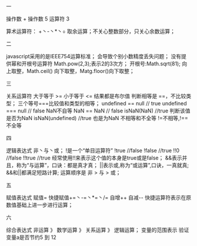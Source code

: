 一

操作数 + 操作数
5 运算符 3

算术运算符：
+丶-丶*丶÷
取余运算；不关心整数部分，只关心余数运算；

二

javascript采用的是IEEE754运算标准；
会导致个别小数精度丢失问题；
没有提供幂和开根号运算符
Math.pow(2,3);表示2的3次方；
开根号:Math.sqrt(81);
向上取整，Math.ceil()
向下取整，Matg.floor()向下取整；


三

关系运算符
    大于等于    >=
    小于等于    <=
    结果都是布尔值
    判断相等是   ==，不比较类型；
三个等号===比较值和类型的相等；
undefined == null   // true
undefined === null  // false
NaN不自等   NaN == NaN // false
    isNaN(NaN)  //true 判断该值是否为NaN
    isNaN(undefined)    //true 也是为NaN
不相等和不全等
    !=不相等,!==不全等

四

逻辑表达式
    非丶与丶或；
!是一个“单目运算符”
    !true   //false
    !false  //true
    !!0 //false
    !!true  //true
    经常使用!!来表示这个值的本身是true或是false；
&&表示并且，称为“与运算”，口诀：都是真才真；
||表示或,称为“或运算”,口诀，一真就真;
&&和||都满足短路计算;
运算顺序是  非 > 与 > 或；

五

赋值表达式
赋值=
快捷赋值+=丶-=丶*=丶/=
自增++
自减--
快捷运算符表示在原数值基础上进一步进行运算；

六

综合表达式
非运算 》 数学运算 》 关系运算 》 逻辑运算；
变量的范围表示
验证变量a是否节约5 到 12
